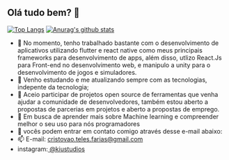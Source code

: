 ## Olá tudo bem? 👋

 [![Top Langs](https://github-readme-stats.vercel.app/api/top-langs/?username=CristovoXDGM&layout=compact&show_icons=true&theme=dracula&hide=c%23)](https://github.com/CristovoXDGM/github-readme-stats)
 [![Anurag's github stats](https://github-readme-stats.vercel.app/api?username=CristovoXDGM&show_icons=true&theme=dracula&repo=github-readme-stats)](https://github.com/CristovoXDGM/github-readme-stats)


- 🔭 No momento, tenho trabalhado bastante com o desenvolvimento de aplicativos utilizando flutter e react native como meus principais frameworks para desenvolvimento de apps, além disso, utlizo React.Js para Front-end no desenvolvimento web, e manipulo a unity para o desenvolvimento de jogos e simuladores.
- 🌱  Venho estudando e me atualizando sempre com as tecnologias, indepente da tecnologia;
- 👯  Aceio participar de projetos open source de ferramentas que venha ajudar a comunidade de desenvolvedores, também estou aberto a propostas de parcerias em projetos e aberto a propostas de emprego.
- 🤔 Em busca de aprender mais sobre Machine learning e compreender melhor o seu uso para nós programadores
- 💬 vocês podem entrar em contato comigo através desse e-mail abaixo:
- 📫 E-mail: cristovao.teles.farias@gmail.com
 - instagram:<a href="https://www.instagram.com/kiustudios/"> @kiustudios </a>
 
 
 

 
 

 
 
